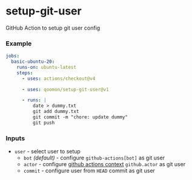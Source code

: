 # setup-git-user
GitHub Action to setup git user config

### Example
```yaml
jobs:
  basic-ubuntu-20:
    runs-on: ubuntu-latest
    steps:
      - uses: actions/checkout@v4

      - uses: qoomon/setup-git-user@v1

      - runs: |
          date > dummy.txt
          git add dummy.txt
          git commit -m "chore: update dummy"
          git push
```

### Inputs

- `user` - select user to setup
  - `bot` _(default)_ - configure `github-actions[bot]` as git user
  - `actor` - configure [github actions context](https://docs.github.com/en/actions/learn-github-actions/contexts#github-context) `github.actor` as git user
  - `commit` - configure user from `HEAD` commit as git user
